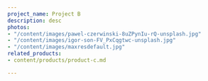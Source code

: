 ```yaml
---
project_name: Project B
description: desc
photos:
- "/content/images/pawel-czerwinski-8uZPynIu-rQ-unsplash.jpg"
- "/content/images/igor-son-FV_PxCqgtwc-unsplash.jpg"
- "/content/images/maxresdefault.jpg"
related_products:
- content/products/product-c.md

---
```


